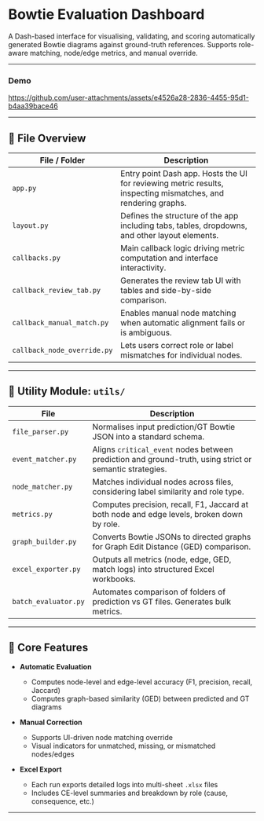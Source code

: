 # Bowtie Evaluation Dashboard

A Dash-based interface for visualising, validating, and scoring automatically generated Bowtie diagrams against ground-truth references. Supports role-aware matching, node/edge metrics, and manual override.

---

### Demo
https://github.com/user-attachments/assets/e4526a28-2836-4455-95d1-b4aa39bace46

---

## 📁 File Overview

| File / Folder              | Description |
|----------------------------|-------------|
| `app.py`                   | Entry point Dash app. Hosts the UI for reviewing metric results, inspecting mismatches, and rendering graphs. |
| `layout.py`                | Defines the structure of the app including tabs, tables, dropdowns, and other layout elements. |
| `callbacks.py`             | Main callback logic driving metric computation and interface interactivity. |
| `callback_review_tab.py`   | Generates the review tab UI with tables and side-by-side comparison. |
| `callback_manual_match.py` | Enables manual node matching when automatic alignment fails or is ambiguous. |
| `callback_node_override.py`| Lets users correct role or label mismatches for individual nodes. |

---

## 🧰 Utility Module: `utils/`

| File              | Description |
|-------------------|-------------|
| `file_parser.py`     | Normalises input prediction/GT Bowtie JSON into a standard schema. |
| `event_matcher.py`   | Aligns `critical_event` nodes between prediction and ground-truth, using strict or semantic strategies. |
| `node_matcher.py`    | Matches individual nodes across files, considering label similarity and role type. |
| `metrics.py`         | Computes precision, recall, F1, Jaccard at both node and edge levels, broken down by role. |
| `graph_builder.py`   | Converts Bowtie JSONs to directed graphs for Graph Edit Distance (GED) comparison. |
| `excel_exporter.py`  | Outputs all metrics (node, edge, GED, match logs) into structured Excel workbooks. |
| `batch_evaluator.py` | Automates comparison of folders of prediction vs GT files. Generates bulk metrics. |

---

## 🧠 Core Features

- **Automatic Evaluation**
  - Computes node-level and edge-level accuracy (F1, precision, recall, Jaccard)
  - Computes graph-based similarity (GED) between predicted and GT diagrams

- **Manual Correction**
  - Supports UI-driven node matching override
  - Visual indicators for unmatched, missing, or mismatched nodes/edges

- **Excel Export**
  - Each run exports detailed logs into multi-sheet `.xlsx` files
  - Includes CE-level summaries and breakdown by role (cause, consequence, etc.)

---
